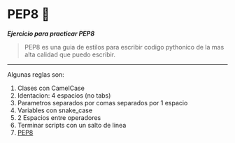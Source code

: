 # PEP8 🐖

***Ejercicio para practicar PEP8***

> PEP8 es una guia de estilos para escribir codigo pythonico de la mas alta calidad que puedo escribir.
---
Algunas reglas son:

1. Clases con CamelCase
2. Identacion: 4 espacios (no tabs)
3. Parametros separados por comas separados por 1 espacio
4. Variables con snake_case
5. 2 Espacios entre operadores
6. Terminar scripts con un salto de linea
7. [PEP8](https://pep8.org/)